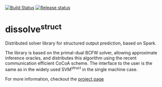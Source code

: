 [![Build Status](https://travis-ci.org/dalab/dissolve-struct.svg?branch=tuning)](https://travis-ci.org/dalab/dissolve-struct)
[![Release status](https://img.shields.io/badge/release-v0.1-orange.svg)](https://github.com/dalab/dissolve-struct/releases)

dissolve<sup>struct</sup>
===========

Distributed solver library for structured output prediction, based on Spark.

The library is based on the primal-dual BCFW solver, allowing approximate inference oracles, and distributes this algorithm using the recent communication efficient CoCoA scheme.
The interface to the user is the same as in the widely used SVM<sup>struct</sup> in the single machine case.

For more information, checkout the [project page](http://dalab.github.io/dissolve-struct/)

